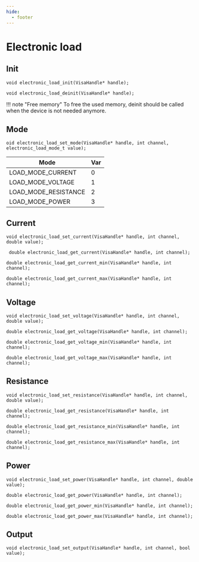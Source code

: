 ```yaml
---
hide:
  - footer
---
```


# Electronic load


## Init

```
void electronic_load_init(VisaHandle* handle);
```

```
void electronic_load_deinit(VisaHandle* handle);

```

!!! note "Free memory"
    To free the used memory, deinit should be called when the device is 	not needed anymore.

## Mode


```
oid electronic_load_set_mode(VisaHandle* handle, int channel, electronic_load_mode_t value);
```

| Mode | Var |
|---|---|
|LOAD_MODE_CURRENT|0|
|LOAD_MODE_VOLTAGE|1|
|LOAD_MODE_RESISTANCE|2|
|LOAD_MODE_POWER|3|


## Current

```
void electronic_load_set_current(VisaHandle* handle, int channel, double value);
```

```
 double electronic_load_get_current(VisaHandle* handle, int channel);
```

```
double electronic_load_get_current_min(VisaHandle* handle, int channel);
```

```
double electronic_load_get_current_max(VisaHandle* handle, int channel);
```

## Voltage


```
void electronic_load_set_voltage(VisaHandle* handle, int channel, double value);
```

```
double electronic_load_get_voltage(VisaHandle* handle, int channel);
```

```
double electronic_load_get_voltage_min(VisaHandle* handle, int channel);
```

```
double electronic_load_get_voltage_max(VisaHandle* handle, int channel);
```
## Resistance


```
void electronic_load_set_resistance(VisaHandle* handle, int channel, double value);
```

```
double electronic_load_get_resistance(VisaHandle* handle, int channel);
```

```
double electronic_load_get_resistance_min(VisaHandle* handle, int channel);
```

```
double electronic_load_get_resistance_max(VisaHandle* handle, int channel);
```
## Power

```
void electronic_load_set_power(VisaHandle* handle, int channel, double value);
```

```
double electronic_load_get_power(VisaHandle* handle, int channel);
```

```
double electronic_load_get_power_min(VisaHandle* handle, int channel);
```

```
double electronic_load_get_power_max(VisaHandle* handle, int channel);
```

## Output

```
void electronic_load_set_output(VisaHandle* handle, int channel, bool value);
```